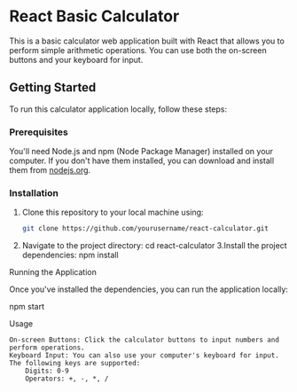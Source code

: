 # React Basic Calculator

This is a basic calculator web application built with React that allows you to perform simple arithmetic operations. You can use both the on-screen buttons and your keyboard for input.

## Getting Started

To run this calculator application locally, follow these steps:

### Prerequisites

You'll need Node.js and npm (Node Package Manager) installed on your computer. If you don't have them installed, you can download and install them from [nodejs.org](https://nodejs.org/).

### Installation

1. Clone this repository to your local machine using:

   ```bash
   git clone https://github.com/yourusername/react-calculator.git

2. Navigate to the project directory:
   cd react-calculator
3.Install the project dependencies:
  npm install

Running the Application

Once you've installed the dependencies, you can run the application locally:

npm start

Usage

    On-screen Buttons: Click the calculator buttons to input numbers and perform operations.
    Keyboard Input: You can also use your computer's keyboard for input. The following keys are supported:
        Digits: 0-9
        Operators: +, -, *, /
